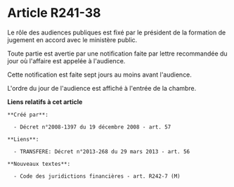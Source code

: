 # Article R241-38

Le rôle des audiences publiques est fixé par le président de la formation de jugement en accord avec le ministère public. 

Toute partie est avertie par une notification faite par lettre recommandée du jour où l'affaire est appelée à l'audience. 

Cette notification est faite sept jours au moins avant l'audience. 

L'ordre du jour de l'audience est affiché à l'entrée de la chambre.

**Liens relatifs à cet article**

	**Créé par**:

	  - Décret n°2008-1397 du 19 décembre 2008 - art. 57

	**Liens**:

	  - TRANSFERE: Décret n°2013-268 du 29 mars 2013 - art. 56

	**Nouveaux textes**:

	  - Code des juridictions financières - art. R242-7 (M)
